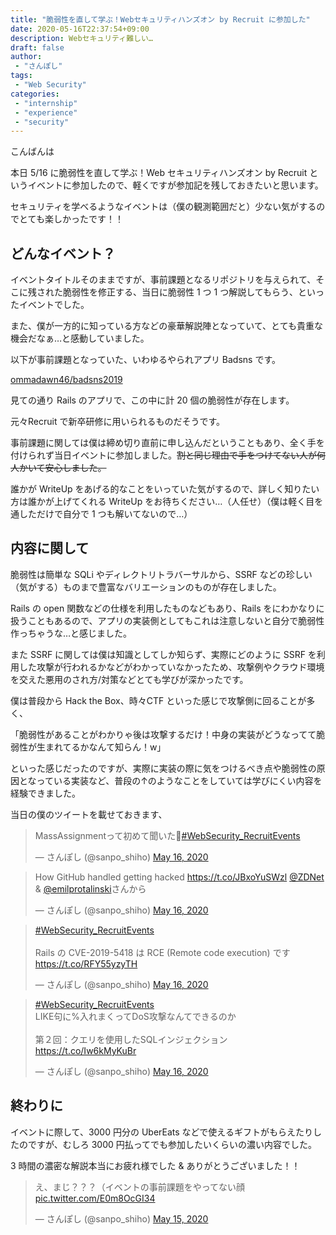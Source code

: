 ```yaml
---
title: "脆弱性を直して学ぶ！Webセキュリティハンズオン by Recruit に参加した"
date: 2020-05-16T22:37:54+09:00
description: Webセキュリティ難しい…
draft: false
author:
 - "さんぽし"
tags:
 - "Web Security"
categories:
 - "internship"
 - "experience"
 - "security"
---
```


こんばんは

本日 5/16 に脆弱性を直して学ぶ！Web セキュリティハンズオン by Recruit というイベントに参加したので、軽くですが参加記を残しておきたいと思います。

セキュリティを学べるようなイベントは（僕の観測範囲だと）少ない気がするのでとても楽しかったです！！


## どんなイベント？
イベントタイトルそのままですが、事前課題となるリポジトリを与えられて、そこに残された脆弱性を修正する、当日に脆弱性 1 つ 1 つ解説してもらう、といったイベントでした。

また、僕が一方的に知っている方などの豪華解説陣となっていて、とても貴重な機会だなぁ…と感動していました。

以下が事前課題となっていた、いわゆるやられアプリ Badsns です。

[ommadawn46/badsns2019](https://github.com/ommadawn46/badsns2019)

見ての通り Rails のアプリで、この中に計 20 個の脆弱性が存在します。

元々Recruit で新卒研修に用いられるものだそうです。

事前課題に関しては僕は締め切り直前に申し込んだということもあり、全く手を付けられず当日イベントに参加しました。~~割と同じ理由で手をつけてない人が何人かいて安心しました。~~

誰かが WriteUp をあげる的なことをいっていた気がするので、詳しく知りたい方は誰かが上げてくれる WriteUp をお待ちください…（人任せ）（僕は軽く目を通しただけで自分で 1 つも解いてないので…）

## 内容に関して
脆弱性は簡単な SQLi やディレクトリトラバーサルから、SSRF などの珍しい（気がする）ものまで豊富なバリエーションのものが存在しました。

Rails の open 関数などの仕様を利用したものなどもあり、Rails をにわかなりに扱うこともあるので、アプリの実装側としてもこれは注意しないと自分で脆弱性作っちゃうな…と感じました。

また SSRF に関しては僕は知識としてしか知らず、実際にどのように SSRF を利用した攻撃が行われるかなどがわかっていなかったため、攻撃例やクラウド環境を交えた悪用のされ方/対策などとても学びが深かったです。


僕は普段から Hack the Box、時々CTF といった感じで攻撃側に回ることが多く、

「脆弱性があることがわかりゃ後は攻撃するだけ！中身の実装がどうなってて脆弱性が生まれてるかなんて知らん！w」

といった感じだったのですが、実際に実装の際に気をつけるべき点や脆弱性の原因となっている実装など、普段の↑のようなことをしていては学びにくい内容を経験できました。


当日の僕のツイートを載せておきます、

<blockquote class="twitter-tweet"><p lang="ja" dir="ltr">MassAssignmentって初めて聞いた👀<a href="https://twitter.com/hashtag/WebSecurity_RecruitEvents?src=hash&amp;ref_src=twsrc%5Etfw">#WebSecurity_RecruitEvents</a></p>&mdash; さんぽし (@sanpo_shiho) <a href="https://twitter.com/sanpo_shiho/status/1261525386380210178?ref_src=twsrc%5Etfw">May 16, 2020</a></blockquote> <script async src="https://platform.twitter.com/widgets.js" charset="utf-8"></script>

<blockquote class="twitter-tweet"><p lang="ja" dir="ltr">How GitHub handled getting hacked <a href="https://t.co/JBxoYuSWzl">https://t.co/JBxoYuSWzl</a> <a href="https://twitter.com/ZDNet?ref_src=twsrc%5Etfw">@ZDNet</a> &amp; <a href="https://twitter.com/emilprotalinski?ref_src=twsrc%5Etfw">@emilprotalinski</a>さんから</p>&mdash; さんぽし (@sanpo_shiho) <a href="https://twitter.com/sanpo_shiho/status/1261529555040272385?ref_src=twsrc%5Etfw">May 16, 2020</a></blockquote> <script async src="https://platform.twitter.com/widgets.js" charset="utf-8"></script>

<blockquote class="twitter-tweet"><p lang="ja" dir="ltr"><a href="https://twitter.com/hashtag/WebSecurity_RecruitEvents?src=hash&amp;ref_src=twsrc%5Etfw">#WebSecurity_RecruitEvents</a><br><br>Rails の CVE-2019-5418 は RCE (Remote code execution) です<a href="https://t.co/RFY55yzyTH">https://t.co/RFY55yzyTH</a></p>&mdash; さんぽし (@sanpo_shiho) <a href="https://twitter.com/sanpo_shiho/status/1261532159216517120?ref_src=twsrc%5Etfw">May 16, 2020</a></blockquote> <script async src="https://platform.twitter.com/widgets.js" charset="utf-8"></script>

<blockquote class="twitter-tweet"><p lang="ja" dir="ltr"><a href="https://twitter.com/hashtag/WebSecurity_RecruitEvents?src=hash&amp;ref_src=twsrc%5Etfw">#WebSecurity_RecruitEvents</a><br>LIKE句に%入れまくってDoS攻撃なんてできるのか<br><br>第２回：クエリを使用したSQLインジェクション<a href="https://t.co/Iw6kMyKuBr">https://t.co/Iw6kMyKuBr</a></p>&mdash; さんぽし (@sanpo_shiho) <a href="https://twitter.com/sanpo_shiho/status/1261551417430437888?ref_src=twsrc%5Etfw">May 16, 2020</a></blockquote> <script async src="https://platform.twitter.com/widgets.js" charset="utf-8"></script>

## 終わりに

イベントに際して、3000 円分の UberEats などで使えるギフトがもらえたりしたのですが、むしろ 3000 円払ってでも参加したいくらいの濃い内容でした。

3 時間の濃密な解説本当にお疲れ様でした & ありがとうございました！！

<blockquote class="twitter-tweet"><p lang="ja" dir="ltr">え、まじ？？？（イベントの事前課題をやってない顔 <a href="https://t.co/E0m8OcGI34">pic.twitter.com/E0m8OcGI34</a></p>&mdash; さんぽし (@sanpo_shiho) <a href="https://twitter.com/sanpo_shiho/status/1261178165268865024?ref_src=twsrc%5Etfw">May 15, 2020</a></blockquote> <script async src="https://platform.twitter.com/widgets.js" charset="utf-8"></script>
